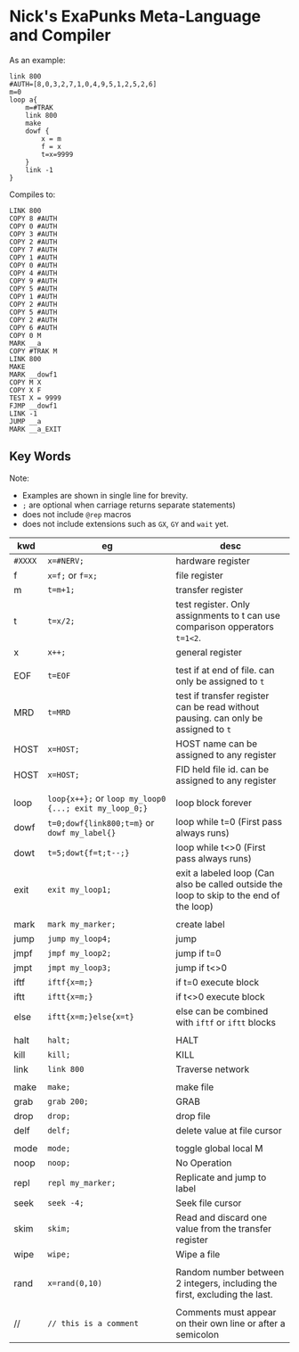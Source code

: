 # Nick's ExaPunks Meta-Language and Compiler

As an example:

```text
link 800
#AUTH=[8,0,3,2,7,1,0,4,9,5,1,2,5,2,6]
m=0
loop a{
    m=#TRAK
    link 800
    make
    dowf {
        x = m
        f = x
        t=x=9999
    }
    link -1
}
```

Compiles to:

```text
LINK 800
COPY 8 #AUTH
COPY 0 #AUTH
COPY 3 #AUTH
COPY 2 #AUTH
COPY 7 #AUTH
COPY 1 #AUTH
COPY 0 #AUTH
COPY 4 #AUTH
COPY 9 #AUTH
COPY 5 #AUTH
COPY 1 #AUTH
COPY 2 #AUTH
COPY 5 #AUTH
COPY 2 #AUTH
COPY 6 #AUTH
COPY 0 M
MARK __a
COPY #TRAK M
LINK 800
MAKE
MARK __dowf1
COPY M X
COPY X F
TEST X = 9999
FJMP __dowf1
LINK -1
JUMP __a
MARK __a_EXIT
```

## Key Words

Note:

- Examples are shown in single line for brevity.
- `;` are optional when carriage returns separate statements)
- does not include `@rep` macros
- does not include extensions such as `GX`, `GY` and `wait` yet.

| kwd     | eg                                                     | desc                                                                                     |
| ------- | ------------------------------------------------------ | ---------------------------------------------------------------------------------------- |
| `#XXXX` | `x=#NERV;`                                             | hardware register                                                                        |
| f       | `x=f;` or `f=x;`                                       | file register                                                                            |
| m       | `t=m+1;`                                               | transfer register                                                                        |
| t       | `t=x/2;`                                               | test register. Only assignments to t can use comparison opperators `t=1<2`.              |
| x       | `x++;`                                                 | general register                                                                         |
|         |                                                        |                                                                                          |
| EOF     | `t=EOF`                                                | test if at end of file. can only be assigned to `t`                                      |
| MRD     | `t=MRD`                                                | test if transfer register can be read without pausing. can only be assigned to `t`       |
| HOST    | `x=HOST;`                                              | HOST name can be assigned to any register                                                |
| HOST    | `x=HOST;`                                              | FID held file id. can be assigned to any register                                        |
|         |                                                        |                                                                                          |
| loop    | `loop{x++};` or `loop my_loop0 {...; exit my_loop_0;}` | loop block forever                                                                       |
| dowf    | `t=0;dowf{link800;t=m}` or `dowf my_label{}`           | loop while t=0  (First pass always runs)                                                 |
| dowt    | `t=5;dowt{f=t;t--;}`                                   | loop while t<>0  (First pass always runs)                                                |
| exit    | `exit my_loop1;`                                       | exit a labeled loop (Can also be called outside the loop to skip to the end of the loop) |
|         |                                                        |                                                                                          |
| mark    | `mark my_marker;`                                      | create label                                                                             |
| jump    | `jump my_loop4;`                                       | jump                                                                                     |
| jmpf    | `jmpf my_loop2;`                                       | jump if t=0                                                                              |
| jmpt    | `jmpt my_loop3;`                                       | jump if t<>0                                                                             |
| iftf    | `iftf{x=m;}`                                           | if t=0 execute block                                                                     |
| iftt    | `iftt{x=m;}`                                           | if t<>0 execute block                                                                    |
| else    | `iftt{x=m;}else{x=t}`                                  | else can be combined with `iftf` or `iftt` blocks                                        |
|         |                                                        |                                                                                          |
| halt    | `halt;`                                                | HALT                                                                                     |
| kill    | `kill;`                                                | KILL                                                                                     |
| link    | `link 800`                                             | Traverse network                                                                         |
|         |                                                        |                                                                                          |
| make    | `make;`                                                | make file                                                                                |
| grab    | `grab 200;`                                            | GRAB                                                                                     |
| drop    | `drop;`                                                | drop file                                                                                |
| delf    | `delf;`                                                | delete value at file cursor                                                              |
|         |                                                        |                                                                                          |
| mode    | `mode;`                                                | toggle global local M                                                                    |
| noop    | `noop;`                                                | No Operation                                                                             |
| repl    | `repl my_marker;`                                      | Replicate and jump to label                                                              |
| seek    | `seek -4;`                                             | Seek file cursor                                                                         |
| skim    | `skim;`                                                | Read and discard one value from the transfer register                                    |
| wipe    | `wipe;`                                                | Wipe a file                                                                              |
|         |                                                        |                                                                                          |
| rand    | `x=rand(0,10)`                                         | Random number between 2 integers, including the first, excluding the last.               |
|         |                                                        |                                                                                          |
| //      | `// this is a comment`                                 | Comments must appear on their own line or after a semicolon                              |
